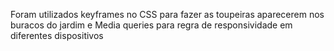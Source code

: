 Foram utilizados keyframes no CSS para fazer as toupeiras aparecerem nos buracos do jardim 
e Media queries para regra de responsividade em diferentes dispositivos 
